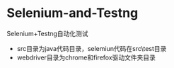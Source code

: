 # Selenium-and-Testng
Selenium+Testng自动化测试

- src目录为java代码目录，selemiun代码在src\test目录
- webdriver目录为chrome和firefox驱动文件夹目录
